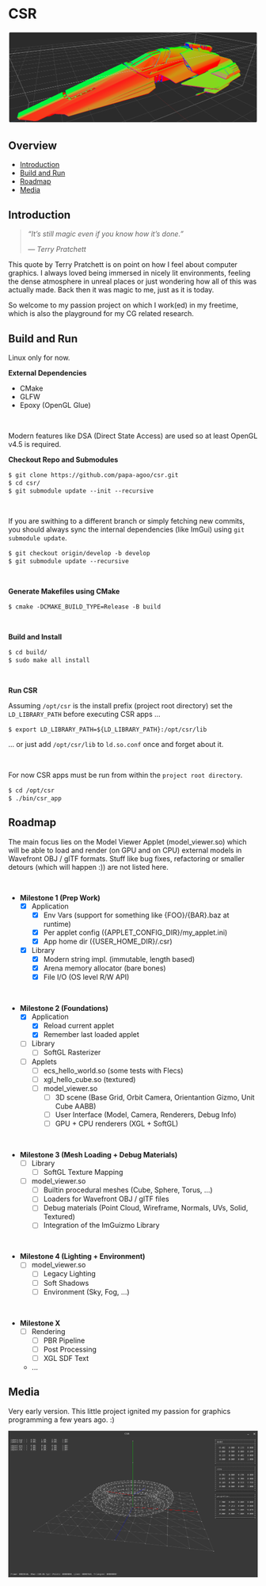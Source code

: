 # CSR

![CSR Banner](files/csr_feisar_frame.png)

## Overview

- [Introduction](#introduction)  
- [Build and Run](#build-and-run)  
- [Roadmap](#roadmap)  
- [Media](#media)  

## Introduction

> *“It’s still magic even if you know how it’s done.”*
>
> *― Terry Pratchett*

This quote by Terry Pratchett is on point on how I feel about computer graphics. I always loved being immersed in nicely lit environments, feeling the dense atmosphere in unreal places or just wondering how all of this was actually made. Back then it was magic to me, just as it is today.

So welcome to my passion project on which I work(ed) in my freetime, which is also the playground for my CG related research.

## Build and Run

Linux only for now.

**External Dependencies**

* CMake
* GLFW
* Epoxy (OpenGL Glue)

<br/>

Modern features like DSA (Direct State Access) are used so at least OpenGL v4.5 is required.

**Checkout Repo and Submodules**

```shell
$ git clone https://github.com/papa-agoo/csr.git
$ cd csr/
$ git submodule update --init --recursive
```

<br/>

If you are swithing to a different branch or simply fetching new commits, you should always sync the internal dependencies (like ImGui) using `git submodule update`.

```shell
$ git checkout origin/develop -b develop
$ git submodule update --recursive
```

<br/>

**Generate Makefiles using CMake**

```shell
$ cmake -DCMAKE_BUILD_TYPE=Release -B build
```

<br/>

**Build and Install**

```shell
$ cd build/
$ sudo make all install
```

<br/>

**Run CSR**

Assuming `/opt/csr` is the install prefix (project root directory) set the `LD_LIBRARY_PATH` before executing CSR apps ...

```shell
$ export LD_LIBRARY_PATH=${LD_LIBRARY_PATH}:/opt/csr/lib
```

... or just add `/opt/csr/lib` to `ld.so.conf` once and forget about it.

<br/>

For now CSR apps must be run from within the `project root directory`.

```shell
$ cd /opt/csr
$ ./bin/csr_app
```

## Roadmap

The main focus lies on the Model Viewer Applet (model_viewer.so) which will be able to load and render (on GPU and on CPU) external models in Wavefront OBJ / glTF formats. Stuff like bug fixes, refactoring or smaller detours (which will happen :)) are not listed here.

<br/>

* **Milestone 1 (Prep Work)**
  - [x] Application
    - [x] Env Vars (support for something like {FOO}/{BAR}.baz at runtime)
    - [x] Per applet config ({APPLET_CONFIG_DIR}/my_applet.ini)
    - [x] App home dir ({USER_HOME_DIR}/.csr)
  - [x] Library
    - [x] Modern string impl. (immutable, length based)
    - [x] Arena memory allocator (bare bones)
    - [x] File I/O (OS level R/W API)

<br/>

* **Milestone 2 (Foundations)**
  - [x] Application
    - [x] Reload current applet
    - [x] Remember last loaded applet
  - [ ] Library
    - [ ] SoftGL Rasterizer
  - [ ] Applets
    - [ ] ecs_hello_world.so (some tests with Flecs)
    - [ ] xgl_hello_cube.so (textured)
    - [ ] model_viewer.so
      - [ ] 3D scene (Base Grid, Orbit Camera, Orientantion Gizmo, Unit Cube AABB)
      - [ ] User Interface (Model, Camera, Renderers, Debug Info)
      - [ ] GPU + CPU renderers (XGL + SoftGL)

<br/>

* **Milestone 3 (Mesh Loading + Debug Materials)**
  - [ ] Library
    - [ ] SoftGL Texture Mapping
  - [ ] model_viewer.so
    - [ ] Builtin procedural meshes (Cube, Sphere, Torus, ...)
    - [ ] Loaders for Wavefront OBJ / glTF files
    - [ ] Debug materials (Point Cloud, Wireframe, Normals, UVs, Solid, Textured)
    - [ ] Integration of the ImGuizmo Library

<br/>

* **Milestone 4 (Lighting + Environment)**
  - [ ] model_viewer.so
    - [ ] Legacy Lighting
    - [ ] Soft Shadows
    - [ ] Environment (Sky, Fog, ...)

<br/>

* **Milestone X**
  - [ ] Rendering
    - [ ] PBR Pipeline
    - [ ] Post Processing
    - [ ] XGL SDF Text
  - ...

## Media

Very early version. This little project ignited my passion for graphics programming a few years ago. :)

![CSR Legacy](files/csr_legacy.png)
